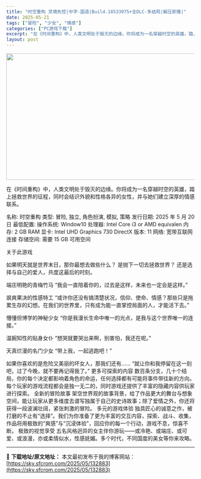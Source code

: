 ```yaml
---
title: "时空重构 灵境失控|中字-国语|Build.18533975+全DLC-多结局|解压即撸|"
date: 2025-05-21
tags: ["冒险", "少女", "情感"]
categories: ["PC游戏下载"]
excerpt: "在《时间重构》中，人类文明处于毁灭的边缘。你将成为一名穿越时空的英雄，踏上拯救世界的征程，同时会结识外貌和性格各异的女性，并与她们建立深厚的情感联系。 名称: 时空重构 类型: 冒险, 独立, 角色扮演, 模拟, 策略 发行日期: 2025 年 5 月 20 日 最低配置: 操作系统: Window&hellip;"
layout: post
---
```


<img class="aligncenter size-full wp-image-132884" src="https://sky.sfcrom.com/wp-content/uploads/2025/05/2025052114193316.webp" alt="" width="600" height="338" />

在《时间重构》中，人类文明处于毁灭的边缘。你将成为一名穿越时空的英雄，踏上拯救世界的征程，同时会结识外貌和性格各异的女性，并与她们建立深厚的情感联系。

名称: 时空重构
类型: 冒险, 独立, 角色扮演, 模拟, 策略
发行日期: 2025 年 5 月 20 日
最低配置:
操作系统: Window10
处理器: Intel Core i3 or AMD equivalen
内存: 2 GB RAM
显卡: Intel UHD Graphics 730
DirectX 版本: 11
网络: 宽带互联网连接
存储空间: 需要 15 GB 可用空间

关于此游戏

如果明天就是世界末日，那你最想去做些什么？
是抛下一切去拯救世界？
还是选择与自己的爱人，共度这最后的时刻。

端庄明艳的青梅竹马
“我会一直陪着你的，过去是这样，未来也一定会是这样。”

飒爽果决的性感特工
“或许你还没有搞清楚状况，信仰、使命、情感？那些只是拖累生存的幻想。在我们的世界里，只有成为能一直掌控局面的人，才能活下去。”

懵懂但博学的神秘少女
“你是我漫长生命中唯一的光点，是我与这个世界唯一的连接。”

温婉知性的贴身女仆
“想哭就要哭出来啊，别害怕，我还在呢。”

天真烂漫的名门少女
“带上我，一起逃跑吧！”

如果你喜欢的是危险又美丽的坏女人，那我们还有……
“就让你和我停留在这一刻吧，过了今晚，就不要再记得我了。”
更多可探索的内容
数百条分支，几十个结局，你的每个决定都影响着角色的命运，任何选择都有可能将事件带往新的方向。每个玩家的游戏流程都会是独一无二的，同时游戏还提供了丰富的隐藏内容供玩家进行探索。
全新的冒险故事
架空世界观的故事背景，给了作品更大的舞台与想象空间，能让玩家从更多维度去谱写独属于自己的史诗故事；除了爱情之外，你还将获得一段波澜壮阔，紧张刺激的冒险。
多元的游戏体验
独具匠心的诚意之作，被打磨的不止有“选择”。我们为你准备了更为丰富的交互内容，探索、战斗、收集，作品将用极致的“爽感”与“沉浸体验”，回应你的每一个行动，游戏不息，惊喜不断。
极致的视觉享受
五名风格迥异的女主伴你游玩——或冷艳、或端庄、或可爱、或浪漫，亦或柔情似水，性感妩媚。多个时代，不同国度的美女等你来攻略。

---
📖 **下载地址/原文地址：** 本文最初发布于我的博客网站：[https://sky.sfcrom.com/2025/05/132883](https://sky.sfcrom.com/2025/05/132883)
